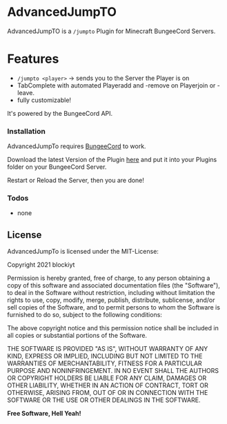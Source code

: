 # AdvancedJumpTO
AdvancedJumpTO is a `/jumpto` Plugin for Minecraft BungeeCord Servers.

# Features

  - `/jumpto <player>` -> sends you to the Server the Player is on
  - TabComplete with automated Playeradd and -remove on Playerjoin or -leave.
  - fully customizable!


It's powered by the BungeeCord API.


### Installation

AdvancedJumpTo requires [BungeeCord](https://www.spigotmc.org/wiki/bungeecord-installation/) to work.

Download the latest Version of the Plugin [here](https://github.com/blockiyt/advancedjumpto/releases) and put it into your Plugins folder on your BungeeCord Server.

Restart or Reload the Server, then you are done!

### Todos
- none

License
----

AdvancedJumpTo is licensed under the MIT-License:

Copyright 2021 blockiyt

Permission is hereby granted, free of charge, to any person obtaining a copy of this software and associated documentation files (the "Software"), to deal in the Software without restriction, including without limitation the rights to use, copy, modify, merge, publish, distribute, sublicense, and/or sell copies of the Software, and to permit persons to whom the Software is furnished to do so, subject to the following conditions:

The above copyright notice and this permission notice shall be included in all copies or substantial portions of the Software.

THE SOFTWARE IS PROVIDED "AS IS", WITHOUT WARRANTY OF ANY KIND, EXPRESS OR IMPLIED, INCLUDING BUT NOT LIMITED TO THE WARRANTIES OF MERCHANTABILITY, FITNESS FOR A PARTICULAR PURPOSE AND NONINFRINGEMENT. IN NO EVENT SHALL THE AUTHORS OR COPYRIGHT HOLDERS BE LIABLE FOR ANY CLAIM, DAMAGES OR OTHER LIABILITY, WHETHER IN AN ACTION OF CONTRACT, TORT OR OTHERWISE, ARISING FROM, OUT OF OR IN CONNECTION WITH THE SOFTWARE OR THE USE OR OTHER DEALINGS IN THE SOFTWARE.

**Free Software, Hell Yeah!**
